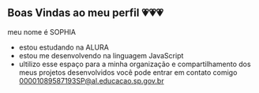 ## Boas Vindas ao meu perfil 💗💗💗
meu nome é SOPHIA 
* estou estudando na ALURA
* estou me desenvolvendo na linguagem JavaScript
* ultilizo esse espaço para a minha organização e compartilhamento dos meus projetos desenvolvidos
 você pode entrar em contato comigo
00001089587193SP@al.educacao.sp.gov.br
<!--
**Sophiamalavazi/Sophiamalavazi** is a ✨ _special_ ✨ repository because its `README.md` (this file) appears on your GitHub profile.

Here are some ideas to get you started:

- 🔭 I’m currently working on ...
- 🌱 I’m currently learning ...
- 👯 I’m looking to collaborate on ...
- 🤔 I’m looking for help with ...
- 💬 Ask me about ...
- 📫 How to reach me: ...
- 😄 Pronouns: ...
- ⚡ Fun fact: ...
-->
